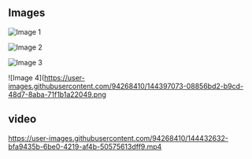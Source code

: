 ## Images
![Image 1](https://user-images.githubusercontent.com/94268410/144395120-d14580ec-b9d1-4bac-a0a6-c261282a1526.png)

![Image 2](https://user-images.githubusercontent.com/94268410/144395159-0cc78581-c3bd-4bd2-ba43-5a894c7a9c50.png)

![Image 3](https://user-images.githubusercontent.com/94268410/144396972-96f502b8-1d82-4a7d-8ff1-b5f6b5889acb.png)

![Image 4](https://user-images.githubusercontent.com/94268410/144397073-08856bd2-b9cd-48d7-8aba-71f1b1a22049.png
## video
https://user-images.githubusercontent.com/94268410/144432632-bfa9435b-6be0-4219-af4b-50575613dff9.mp4

